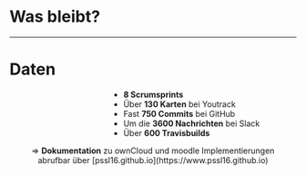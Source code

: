 <!-- .element: data-background-image="images/pixabay/photo-983889.jpg" data-state="dim-background" -->
# Was bleibt?

---

# Daten


<div style="text-align: left; float: center; padding-left:35%;">
  <ul>
    <li><b>8 Scrumsprints</b></li>
    <li>Über <b>130 Karten</b> bei Youtrack</li>
    <li>Fast <b>750 Commits</b> bei GitHub</li>
    <li>Um die <b>3600 Nachrichten</b> bei Slack</li>
    <li>Über <b>600 Travisbuilds</b></li>
    <p></p>
    <p></p>
  </ul>
</div>

<div style="text-align: center;">
    <p></p>
    &#8658; <b>Dokumentation</b> zu ownCloud und moodle Implementierungen <br> abrufbar über [pssl16.github.io](https://www.pssl16.github.io) 
</div>